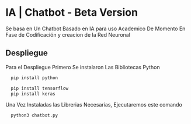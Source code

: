 # IA | Chatbot - Beta Version

Se basa en Un Chatbot Basado en IA para uso Academico
De Momento En Fase de Codificación y creacion de la Red Neuronal

## Despliegue

Para el Despliegue Primero Se instalaron Las Bibliotecas Python

```bash
  pip install python
```

```bash
  pip install tensorflow
  pip install keras
```

Una Vez Instaladas las Librerias Necesarias, Ejecutaremos este comando

```bash
  python3 chatbot.py
```
